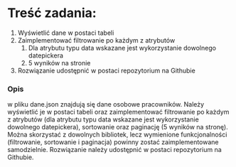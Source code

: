 ﻿# Treść zadania:

1. Wyświetlić dane w postaci tabeli
2. Zaimplementować filtrowanie po każdym z atrybutów
    1. Dla atrybutu typu data wskazane jest wykorzystanie dowolnego datepickera
    2. 5 wyników na stronie
3. Rozwiązanie udostępnić w postaci repozytorium na Githubie

### Opis

w pliku dane.json znajdują się dane osobowe pracowników. Należy wyświetlić je w postaci tabeli oraz 
zaimplementować filtrowanie po każdym z atrybutów (dla atrybutu typu data wskazane jest wykorzystanie 
dowolnego datepickera), sortowanie oraz paginację (5 wyników na stronę). Można skorzystać z dowolnych 
bibliotek, lecz wymienione funkcjonalności (filtrowanie, sortowanie i paginacja) powinny zostać 
zaimplementowane samodzielnie. Rozwiązanie należy udostępnić w postaci repozytorium na Githubie.